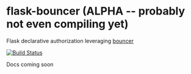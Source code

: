 flask-bouncer (ALPHA -- probably not even compiling yet)
=============

Flask declarative authorization leveraging [bouncer](https://github.com/jtushman/bouncer)

[![Build Status](https://travis-ci.org/jtushman/flask-bouncer.svg?branch=master)](https://travis-ci.org/jtushman/flask-bouncer)

Docs coming soon
